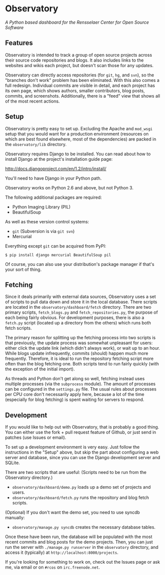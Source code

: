 # Observatory
_A Python based dashboard for the Rensselaer Center for Open Source Software_

## Features
Observatory is intended to track a group of open source projects across
their source code repositories and blogs. It also includes links to the
websites and wikis each project, but doesn't scan those for any updates.

Observatory can directly access repositories (for `git`, `hg`, and `svn`),
so the "branches don't work" problem has been eliminated. With this also comes
a full redesign. Individual commits are visible in detail, and each project
has its own page, which shows authors, smaller contributors, blog posts,
commits, and screenshots. Additionally, there is a "feed" view that shows all
of the most recent actions.

## Setup
Observatory is pretty easy to set up. Excluding the Apache and `mod_wsgi`
setup that you would want for a production environment (resources on which are
best found elsewhere, most of the dependencies) are packed in the
`observatory/lib` directory.

Observatory requires Django to be installed. You can read about how to install
Django at the project's installation guide page:

http://docs.djangoproject.com/en/1.2/intro/install/

You'll need to have Django in your Python path.

Observatory works on Python 2.6 and above, but not Python 3.

The following additional packages are required:

* Python Imaging Library (PIL)
* BeautifulSoup

As well as these version control systems:

* `git` (Subversion is via `git svn`)
* Mercurial

Everything except `git` can be acquired from PyPI:

`$ pip install django mercurial BeautifulSoup pil`

Of course, you can also use your distribution's package manager if that's your
sort of thing.

## Fetching
Since it deals primarily with external data sources, Observatory uses a set of
scripts to pull data down and store it in the local database. There scripts are
located in the `observatory/dashboard/fetch` directory. There are two primary
scripts, `fetch_blogs.py` and `fetch_repositories.py`, the purpose of each
being fairly obvious. For development purposes, there is also a `fetch.py`
script (located up a directory from the others) which runs both fetch scripts.

The primary reason for splitting up the fetching process into two scripts is
that previously, the update process was somewhat unpleasant for users: either
click the update link (which didn't always work), or wait up to an hour. While
blogs update infrequently, commits (should) happen much more frequently.
Therefore, it is ideal to run the repository fetching script more often than
the blog fetching one. Both scripts tend to run fairly quickly (with the
exception of the initial import).

As threads and Python don't get along so well, fetching instead uses multiple
processes (via the `subprocess` module). The amount of processes can be
configured in the `settings.py` file. The usual rules about processes per CPU
core don't necessarily apply here, because a lot of the time (especially for
blog fetching) is spent waiting for servers to respond.

## Development
If you would like to help out with Observatory, that is probably a good thing.
You can either use the fork + pull request feature of Github, or just send in
patches (use Issues or email).

To set up a development environment is very easy. Just follow the instructions
in the "Setup" above, but skip the part about configuring a web server and
database, since you can use the Django development server and SQLite.

There are two scripts that are useful:
(Scripts need to be run from the Observatory directory.) 

* `observatory/dashboard/demo.py` loads up a demo set of projects and users.
* `observatory/dashboard/fetch.py` runs the repository and blog fetch scripts.

(Optional) If you don't want the demo set, you need to use syncdb manually:

* `observatory/manage.py syncdb`  creates the necessary database tables.

Once these have been run, the database will be populated with the most
recent commits and blog posts for the demo projects. Then, you can just run the
server with `./manage.py runserver` in the `observatory` directory, and access
it (typically) at `http://localhost:8000/projects`.

If you're looking for something to work on, check out the Issues page or ask
me, via email or on `#rcos` on `irc.freenode.net`.
